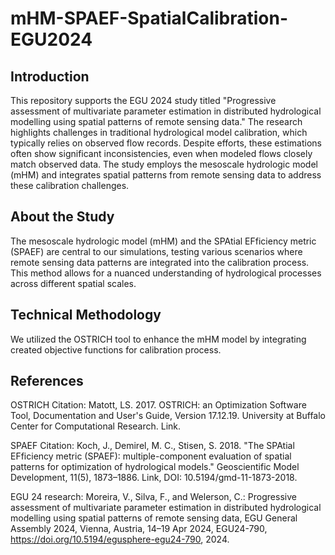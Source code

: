 # mHM-SPAEF-SpatialCalibration-EGU2024

## Introduction
This repository supports the EGU 2024 study titled "Progressive assessment of multivariate parameter estimation in distributed hydrological modelling using spatial patterns of remote sensing data." The research highlights challenges in traditional hydrological model calibration, which typically relies on observed flow records. Despite efforts, these estimations often show significant inconsistencies, even when modeled flows closely match observed data. The study employs the mesoscale hydrologic model (mHM) and integrates spatial patterns from remote sensing data to address these calibration challenges.

## About the Study
The mesoscale hydrologic model (mHM) and the SPAtial EFficiency metric (SPAEF) are central to our simulations, testing various scenarios where remote sensing data patterns are integrated into the calibration process. This method allows for a nuanced understanding of hydrological processes across different spatial scales.

## Technical Methodology
We utilized the OSTRICH tool to enhance the mHM model by integrating created objective functions for calibration process.

## References
OSTRICH Citation: Matott, LS. 2017. OSTRICH: an Optimization Software Tool, Documentation and User's Guide, Version 17.12.19. University at Buffalo Center for Computational Research. Link.

SPAEF Citation: Koch, J., Demirel, M. C., Stisen, S. 2018. "The SPAtial EFficiency metric (SPAEF): multiple-component evaluation of spatial patterns for optimization of hydrological models." Geoscientific Model Development, 11(5), 1873–1886. Link, DOI: 10.5194/gmd-11-1873-2018.

EGU 24 research: Moreira, V., Silva, F., and Welerson, C.: Progressive assessment of multivariate parameter estimation in distributed hydrological modelling using spatial patterns of remote sensing data, EGU General Assembly 2024, Vienna, Austria, 14–19 Apr 2024, EGU24-790, https://doi.org/10.5194/egusphere-egu24-790, 2024.

